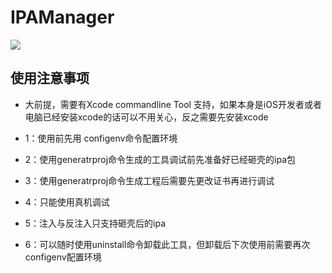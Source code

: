 # IPAManager
![](https://cdn.jsdelivr.net/gh/MolierQueen/resource@main/202303111744339.png)



## 使用注意事项

* 大前提，需要有Xcode commandline Tool 支持，如果本身是iOS开发者或者电脑已经安装xcode的话可以不用关心，反之需要先安装xcode

* 1：使用前先用 configenv命令配置环境

* 2：使用generatrproj命令生成的工具调试前先准备好已经砸壳的ipa包

* 3：使用generatrproj命令生成工程后需要先更改证书再进行调试

* 4：只能使用真机调试

* 5：注入与反注入只支持砸壳后的ipa

* 6：可以随时使用uninstall命令卸载此工具，但卸载后下次使用前需要再次configenv配置环境

  
